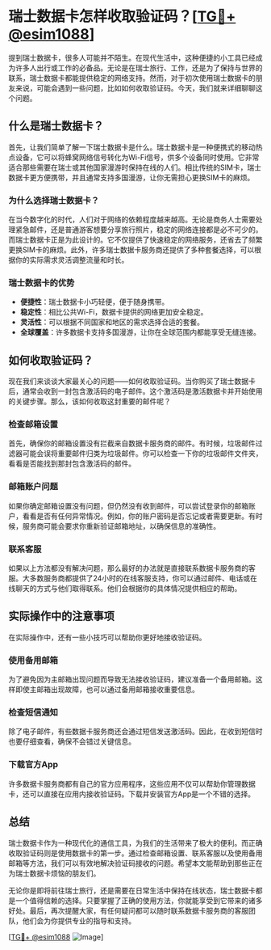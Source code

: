 # 瑞士数据卡怎样收取验证码？[[TG💪+ @esim1088](https://t.me/s/esim1088)]

提到瑞士数据卡，很多人可能并不陌生。在现代生活中，这种便捷的小工具已经成为许多人出行或工作的必备品。无论是在瑞士旅行、工作，还是为了保持与世界的联系，瑞士数据卡都能提供稳定的网络支持。然而，对于初次使用瑞士数据卡的朋友来说，可能会遇到一些问题，比如如何收取验证码。今天，我们就来详细聊聊这个问题。

## 什么是瑞士数据卡？

首先，让我们简单了解一下瑞士数据卡是什么。瑞士数据卡是一种便携式的移动热点设备，它可以将蜂窝网络信号转化为Wi-Fi信号，供多个设备同时使用。它非常适合那些需要在瑞士或其他国家漫游时保持在线的人们。相比传统的SIM卡，瑞士数据卡更方便携带，并且通常支持多国漫游，让你无需担心更换SIM卡的麻烦。

### 为什么选择瑞士数据卡？

在当今数字化的时代，人们对于网络的依赖程度越来越高。无论是商务人士需要处理紧急邮件，还是普通游客想要分享旅行照片，稳定的网络连接都是必不可少的。而瑞士数据卡正是为此设计的。它不仅提供了快速稳定的网络服务，还省去了频繁更换SIM卡的麻烦。此外，许多瑞士数据卡服务商还提供了多种套餐选择，可以根据你的实际需求灵活调整流量和时长。

### 瑞士数据卡的优势

- **便捷性**：瑞士数据卡小巧轻便，便于随身携带。
- **稳定性**：相比公共Wi-Fi，数据卡提供的网络更加安全稳定。
- **灵活性**：可以根据不同国家和地区的需求选择合适的套餐。
- **全球覆盖**：许多数据卡支持多国漫游，让你在全球范围内都能享受无缝连接。

## 如何收取验证码？

现在我们来谈谈大家最关心的问题——如何收取验证码。当你购买了瑞士数据卡后，通常会收到一封包含激活码的电子邮件。这个激活码是激活数据卡并开始使用的关键步骤。那么，该如何收取这封重要的邮件呢？

### 检查邮箱设置

首先，确保你的邮箱设置没有拦截来自数据卡服务商的邮件。有时候，垃圾邮件过滤器可能会误将重要邮件归类为垃圾邮件。你可以检查一下你的垃圾邮件文件夹，看看是否能找到那封包含激活码的邮件。

### 邮箱账户问题

如果你确定邮箱设置没有问题，但仍然没有收到邮件，可以尝试登录你的邮箱账户，看看是否有任何异常情况。例如，你的账户密码是否忘记或者需要更新。有时候，服务商可能会要求你重新验证邮箱地址，以确保信息的准确性。

### 联系客服

如果以上方法都没有解决问题，那么最好的办法就是直接联系数据卡服务商的客服。大多数服务商都提供了24小时的在线客服支持，你可以通过邮件、电话或在线聊天的方式与他们取得联系。他们会根据你的具体情况提供相应的帮助。

## 实际操作中的注意事项

在实际操作中，还有一些小技巧可以帮助你更好地接收验证码。

### 使用备用邮箱

为了避免因为主邮箱出现问题而导致无法接收验证码，建议准备一个备用邮箱。这样即使主邮箱出现故障，也可以通过备用邮箱接收重要信息。

### 检查短信通知

除了电子邮件，有些数据卡服务商还会通过短信发送激活码。因此，在收到短信时也要仔细查看，确保不会错过关键信息。

### 下载官方App

许多数据卡服务商都有自己的官方应用程序，这些应用不仅可以帮助你管理数据卡，还可以直接在应用内接收验证码。下载并安装官方App是一个不错的选择。

## 总结

瑞士数据卡作为一种现代化的通信工具，为我们的生活带来了极大的便利。而正确收取验证码则是使用数据卡的第一步。通过检查邮箱设置、联系客服以及使用备用邮箱等方法，我们可以有效地解决验证码接收的问题。希望本文能帮助到那些正在为瑞士数据卡烦恼的朋友们。

无论你是即将前往瑞士旅行，还是需要在日常生活中保持在线状态，瑞士数据卡都是一个值得信赖的选择。只要掌握了正确的使用方法，你就能享受到它带来的诸多好处。最后，再次提醒大家，有任何疑问都可以随时联系数据卡服务商的客服团队，他们会为你提供专业的指导和支持。

[[TG💪+ @esim1088](https://t.me/s/esim1088) ![Image](https://i.postimg.cc/4NQfJmqS/Snipaste-2025-05-13-00-14-12.png)]